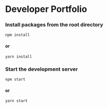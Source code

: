 # Developer Portfolio

### Install packages from the root directory

```
npm install
```

#### or

```
yarn install
```

### Start the development server

```
npm start
```

#### or

```
yarn start
```
